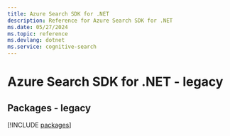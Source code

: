 ```yaml
---
title: Azure Search SDK for .NET
description: Reference for Azure Search SDK for .NET
ms.date: 05/27/2024
ms.topic: reference
ms.devlang: dotnet
ms.service: cognitive-search
---
```

# Azure Search SDK for .NET - legacy
## Packages - legacy
[!INCLUDE [packages](search-index.md)]